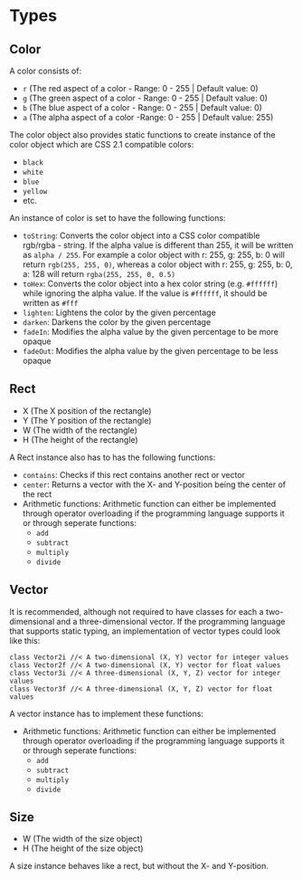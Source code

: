Types
===

Color
---
A color consists of:  

- `r` (The red aspect of a color - Range: 0 - 255 | Default value: 0)  
- `g` (The green aspect of a color - Range: 0 - 255 | Default value: 0)  
- `b` (The blue aspect of a color - Range: 0 - 255 | Default value: 0)  
- `a` (The alpha aspect of a color -Range: 0 - 255 | Default value: 255)

The color object also provides static functions to create instance of the color object which are CSS 2.1 compatible colors:

- `black`
- `white`
- `blue`
- `yellow`
- etc.

An instance of color is set to have the following functions:

- `toString`: Converts the color object into a CSS color compatible rgb/rgba - string. If the alpha value is different than 255, it will be written as `alpha / 255`. For example a color object with r: 255, g: 255, b: 0 will return `rgb(255, 255, 0)`, whereas a color object with r: 255, g: 255, b: 0, a: 128 will return `rgba(255, 255, 0, 0.5)` 
- `toHex`: Converts the color object into a hex color string (e.g. `#ffffff`) while ignoring the alpha value. If the value is `#ffffff`, it should be written as `#fff`
- `lighten`: Lightens the color by the given percentage
- `darken`: Darkens the color by the given percentage
- `fadeIn`: Modifies the alpha value by the given percentage to be more opaque
- `fadeOut`: Modifies the alpha value by the given percentage to be less opaque

Rect
---

- X (The X position of the rectangle)
- Y (The Y position of the rectangle)
- W (The width of the rectangle)
- H (The height of the rectangle)

A Rect instance also has to has the following functions:

- `contains`: Checks if this rect contains another rect or vector
- `center`: Returns a vector with the X- and Y-position being the center of the rect
- Arithmetic functions: Arithmetic function can either be implemented through operator overloading if the programming language supports it or through seperate functions:
	- `add`
	- `subtract`
	- `multiply`
	- `divide`

Vector
---

It is recommended, although not required to have classes for each a two-dimensional and a three-dimensional vector.
If the programming language that supports static typing, an implementation of vector types could look like this:

	class Vector2i //< A two-dimensional (X, Y) vector for integer values
	class Vector2f //< A two-dimensional (X, Y) vector for float values
	class Vector3i //< A three-dimensional (X, Y, Z) vector for integer values
	class Vector3f //< A three-dimensional (X, Y, Z) vector for float values

A vector instance has to implement these functions:

- Arithmetic functions: Arithmetic function can either be implemented through operator overloading if the programming language supports it or through seperate functions:
	- `add`
	- `subtract`
	- `multiply`
	- `divide`

Size
---

- W (The width of the size object)
- H (The height of the size object)

A size instance behaves like a rect, but without the X- and Y-position.
